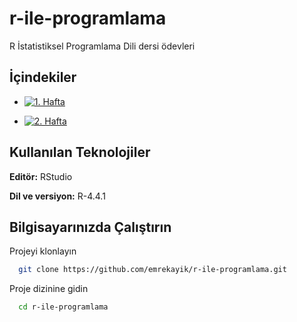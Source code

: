 
# r-ile-programlama

R İstatistiksel Programlama Dili dersi ödevleri



## İçindekiler

- [![1. Hafta](https://img.shields.io/badge/1.-Hafta-green.svg)](https://github.com/emrekayik/r-ile-programlama/blob/main/odev-1.R)

- [![2. Hafta](https://img.shields.io/badge/2.-Hafta-yellow.svg)](https://github.com/emrekayik/r-ile-programlama/blob/main/odev-2.R)

## Kullanılan Teknolojiler

**Editör:** RStudio

**Dil ve versiyon:** R-4.4.1

## Bilgisayarınızda Çalıştırın

Projeyi klonlayın

```bash
  git clone https://github.com/emrekayik/r-ile-programlama.git
```

Proje dizinine gidin

```bash
  cd r-ile-programlama
```

  
